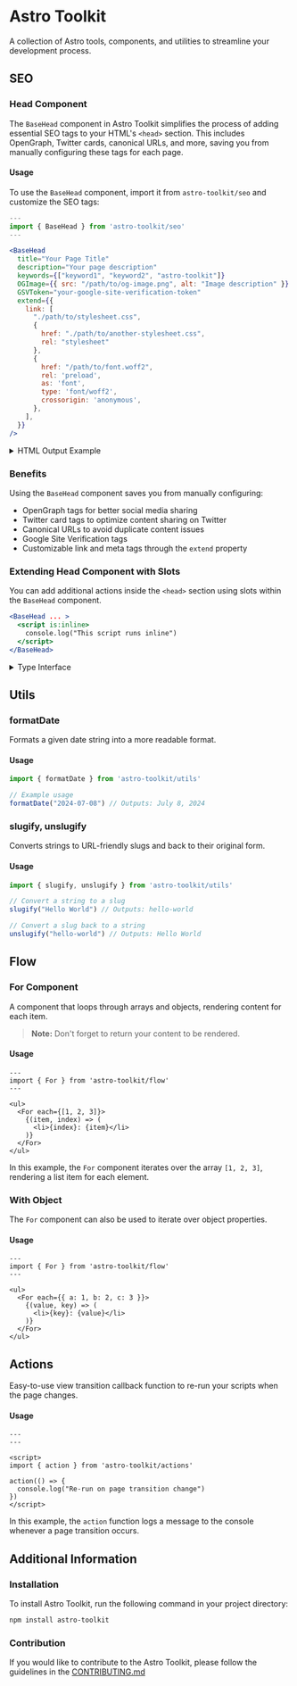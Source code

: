 # Astro Toolkit

A collection of Astro tools, components, and utilities to streamline your development process.

## SEO

### Head Component

The `BaseHead` component in Astro Toolkit simplifies the process of adding essential SEO tags to your HTML's `<head>` section. This includes OpenGraph, Twitter cards, canonical URLs, and more, saving you from manually configuring these tags for each page.

#### Usage

To use the `BaseHead` component, import it from `astro-toolkit/seo` and customize the SEO tags:

```jsx
---
import { BaseHead } from 'astro-toolkit/seo'
---

<BaseHead
  title="Your Page Title"
  description="Your page description"
  keywords={["keyword1", "keyword2", "astro-toolkit"]}
  OGImage={{ src: "/path/to/og-image.png", alt: "Image description" }}
  GSVToken="your-google-site-verification-token"
  extend={{
    link: [
      "./path/to/stylesheet.css",
      {
        href: "./path/to/another-stylesheet.css",
        rel: "stylesheet"
      },
      {
        href: "/path/to/font.woff2",
        rel: 'preload',
        as: 'font',
        type: 'font/woff2',
        crossorigin: 'anonymous',
      },
    ],
  }}
/>
```

<details>
  <summary>HTML Output Example</summary>

  ```html
  <head>
    <meta charset="UTF-8">
    <meta name="viewport" content="width=device-width, initial-scale=1.0">
    <title>Your Page Title</title>
    <link rel="stylesheet" href="./path/to/stylesheet.css">
    <link href="./path/to/another-stylesheet.css" rel="stylesheet">
    <link href="/path/to/font.woff2" rel="preload" as="font" type="font/woff2" crossorigin="anonymous">
    <meta name="keywords" content="keyword1,keyword2,astro-toolkit">
    <meta name="description" content="Your page description">
    <meta name="robots" content="index, follow">
    <link rel="canonical" href="https://yourwebsite.com/page-url/">
    <meta property="og:description" content="Your page description">
    <meta property="og:image" content="/path/to/og-image.png">
    <meta property="og:image:alt" content="Image description">
    <meta property="og:title" content="Your Page Title">
    <meta property="og:site_name" content="Your Site Name">
    <meta property="og:type" content="website">
    <meta property="og:url" content="https://yourwebsite.com/page-url/">
    <meta name="twitter:title" content="Your Page Title">
    <meta name="twitter:image" content="/path/to/og-image.png">
    <meta name="twitter:image:alt" content="Image description">
    <meta name="twitter:description" content="Your page description">
    <meta name="twitter:card" content="summary_large_image">
    <meta name="google-site-verification" content="your-google-site-verification-token">
  </head>
  ```
  
</details>

### Benefits

Using the `BaseHead` component saves you from manually configuring:
- OpenGraph tags for better social media sharing
- Twitter card tags to optimize content sharing on Twitter
- Canonical URLs to avoid duplicate content issues
- Google Site Verification tags
- Customizable link and meta tags through the `extend` property

### Extending Head Component with Slots

You can add additional actions inside the `<head>` section using slots within the `BaseHead` component.

```jsx
<BaseHead ... >
  <script is:inline>
    console.log("This script runs inline")
  </script>
</BaseHead>
```

<details>
  <summary>Type Interface</summary>
  
  ```ts
  type Props = {
    title?: string
    description?: string
    OGImage?: {
      src: string
      alt: string
    }
    keywords?: string | string[]
    sitemap?: boolean
    GSVToken: string
    robots: string
    extend?: {
      link?: Partial<Link>[]
      meta?: Partial<Meta>[]
    }
  }
  ```

</details>


## Utils

### formatDate

Formats a given date string into a more readable format.

#### Usage

```ts
import { formatDate } from 'astro-toolkit/utils'

// Example usage
formatDate("2024-07-08") // Outputs: July 8, 2024
```

### slugify, unslugify

Converts strings to URL-friendly slugs and back to their original form.

#### Usage

```ts
import { slugify, unslugify } from 'astro-toolkit/utils'

// Convert a string to a slug
slugify("Hello World") // Outputs: hello-world

// Convert a slug back to a string
unslugify("hello-world") // Outputs: Hello World
```

## Flow

### For Component

A component that loops through arrays and objects, rendering content for each item.

> **Note:** Don't forget to return your content to be rendered.

#### Usage

```astro
---
import { For } from 'astro-toolkit/flow'
---

<ul>
  <For each={[1, 2, 3]}>
    {(item, index) => (
      <li>{index}: {item}</li>
    )}
  </For>
</ul>
```

In this example, the `For` component iterates over the array `[1, 2, 3]`, rendering a list item for each element.

### With Object

The `For` component can also be used to iterate over object properties.

#### Usage

```astro
---
import { For } from 'astro-toolkit/flow'
---

<ul>
  <For each={{ a: 1, b: 2, c: 3 }}>
    {(value, key) => (
      <li>{key}: {value}</li>
    )}
  </For>
</ul>
```

## Actions

Easy-to-use view transition callback function to re-run your scripts when the page changes.

#### Usage

```astro
---
---

<script>
import { action } from 'astro-toolkit/actions'

action(() => {
  console.log("Re-run on page transition change")
})
</script>
```

In this example, the `action` function logs a message to the console whenever a page transition occurs.

## Additional Information

### Installation

To install Astro Toolkit, run the following command in your project directory:

```bash
npm install astro-toolkit
```

### Contribution

If you would like to contribute to the Astro Toolkit, please follow the guidelines in the [CONTRIBUTING.md](https://github.com/spices-solutions/wathqny/blob/astro-toolkit%400.1.0/packages/astro-toolkit/CONTRIBUTING.md)